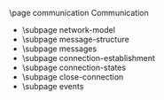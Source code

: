 \page communication Communication

* \subpage network-model
* \subpage message-structure
* \subpage messages  
* \subpage connection-establishment
* \subpage connection-states
* \subpage close-connection
* \subpage events